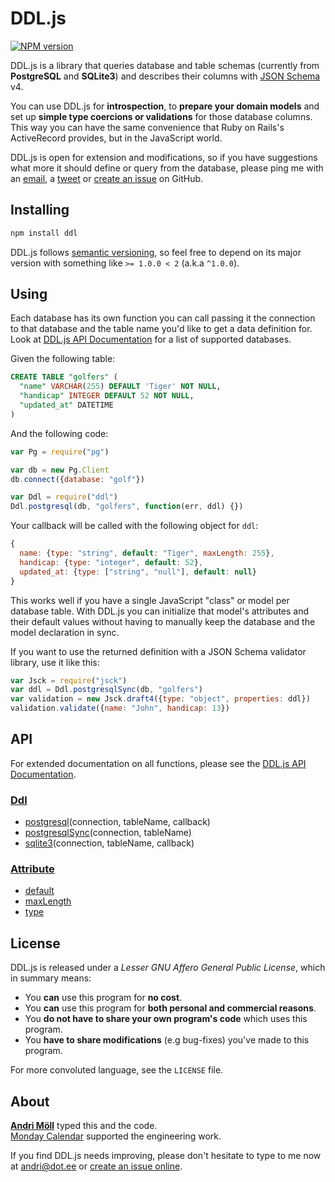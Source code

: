 DDL.js
======
[![NPM version][npm-badge]](http://badge.fury.io/js/ddl)

DDL.js is a library that queries database and table schemas (currently from
**PostgreSQL** and **SQLite3**) and describes their columns with [JSON
Schema][jsonschema] v4.

You can use DDL.js for **introspection**, to **prepare your domain models** and
set up **simple type coercions or validations** for those database columns.
This way you can have the same convenience that Ruby on Rails's ActiveRecord
provides, but in the JavaScript world.

DDL.js is open for extension and modifications, so if you have suggestions what
more it should define or query from the database, please ping me with an
[email][email], a [tweet][twitter] or [create an issue][issues] on GitHub.

[npm-badge]: https://badge.fury.io/js/ddl.png
[jsonschema]: http://json-schema.org]
[soul.js]: https://github.com/moll/js-soul


Installing
----------
```sh
npm install ddl
```

DDL.js follows [semantic versioning](http://semver.org/), so feel free to depend
on its major version with something like `>= 1.0.0 < 2` (a.k.a `^1.0.0`).


Using
-----
Each database has its own function you can call passing it the connection to
that database and the table name you'd like to get a data definition for. Look
at [DDL.js API Documentation][api] for a list of supported databases.

Given the following table:
```sql
CREATE TABLE "golfers" (
  "name" VARCHAR(255) DEFAULT 'Tiger' NOT NULL,
  "handicap" INTEGER DEFAULT 52 NOT NULL,
  "updated_at" DATETIME
)
```

And the following code:
```javascript
var Pg = require("pg")

var db = new Pg.Client
db.connect({database: "golf"})

var Ddl = require("ddl")
Ddl.postgresql(db, "golfers", function(err, ddl) {})
```

Your callback will be called with the following object for `ddl`:
```javascript
{
  name: {type: "string", default: "Tiger", maxLength: 255},
  handicap: {type: "integer", default: 52},
  updated_at: {type: ["string", "null"], default: null}
}
```

This works well if you have a single JavaScript "class" or model per database
table. With DDL.js you can initialize that model's attributes and their
default values without having to manually keep the database and the model
declaration in sync.

If you want to use the returned definition with a JSON Schema validator library,
use it like this:

```javascript
var Jsck = require("jsck")
var ddl = Ddl.postgresqlSync(db, "golfers")
var validation = new Jsck.draft4({type: "object", properties: ddl})
validation.validate({name: "John", handicap: 13})
```


API
---
For extended documentation on all functions, please see the
[DDL.js API Documentation][api].

[api]: https://github.com/moll/js-ddl/blob/master/doc/API.md

### [Ddl](https://github.com/moll/js-ddl/blob/master/doc/API.md#Ddl)
- [postgresql](https://github.com/moll/js-ddl/blob/master/doc/API.md#Ddl.postgresql)(connection, tableName, callback)
- [postgresqlSync](https://github.com/moll/js-ddl/blob/master/doc/API.md#Ddl.postgresqlSync)(connection, tableName)
- [sqlite3](https://github.com/moll/js-ddl/blob/master/doc/API.md#Ddl.sqlite3)(connection, tableName, callback)

### [Attribute](https://github.com/moll/js-ddl/blob/master/doc/API.md#Attribute)
- [default](https://github.com/moll/js-ddl/blob/master/doc/API.md#attribute.default)
- [maxLength](https://github.com/moll/js-ddl/blob/master/doc/API.md#attribute.maxLength)
- [type](https://github.com/moll/js-ddl/blob/master/doc/API.md#attribute.type)


License
-------
DDL.js is released under a *Lesser GNU Affero General Public License*, which in
summary means:

- You **can** use this program for **no cost**.
- You **can** use this program for **both personal and commercial reasons**.
- You **do not have to share your own program's code** which uses this program.
- You **have to share modifications** (e.g bug-fixes) you've made to this
  program.

For more convoluted language, see the `LICENSE` file.


About
-----
**[Andri Möll][moll]** typed this and the code.  
[Monday Calendar][monday] supported the engineering work.

If you find DDL.js needs improving, please don't hesitate to type to me now
at [andri@dot.ee][email] or [create an issue online][issues].

[email]: mailto:andri@dot.ee
[issues]: https://github.com/moll/js-ddl/issues
[moll]: http://themoll.com
[monday]: https://mondayapp.com
[twitter]: https://twitter.com/theml
